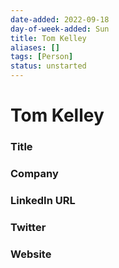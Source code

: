 ```yaml
---
date-added: 2022-09-18
day-of-week-added: Sun
title: Tom Kelley
aliases: []
tags: [Person]
status: unstarted
---
```


# Tom Kelley

### Title


### Company


### LinkedIn URL


### Twitter


### Website






